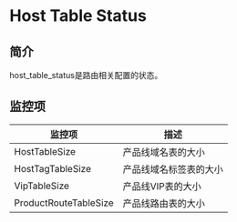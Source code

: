 # Host Table Status 

## 简介

host_table_status是路由相关配置的状态。

## 监控项

| 监控项                 | 描述               |
| --------------------- | ------------------ |
| HostTableSize         | 产品线域名表的大小    |
| HostTagTableSize      | 产品线域名标签表的大小 |
| VipTableSize          | 产品线VIP表的大小    |
| ProductRouteTableSize | 产品线路由表的大小    |
